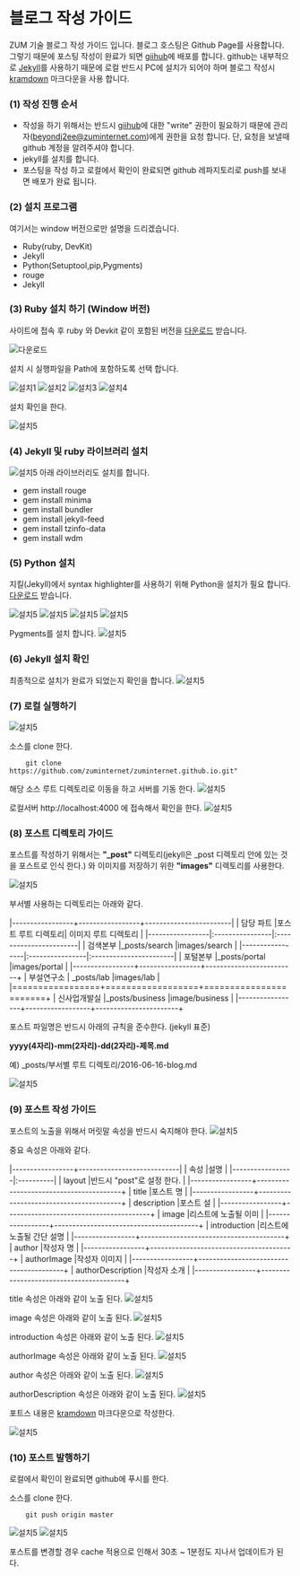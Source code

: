 

# 블로그 작성 가이드

ZUM 기술 블로그 작성 가이드 입니다.
블로그 호스팅은 Github Page를 사용합니다. 그렇기 때문에 포스팅 작성이 완료가 되면 [giihub]("https://github.com/zuminternet/zuminternet.github.io")에 배포를 합니다.
github는 내부적으로 [Jekyll]("https://jekyllrb-ko.github.io/")를 사용하기 때문에 로컬 반드시 PC에 설치가 되어야 하며
블로그 작성시 [kramdown]("https://kramdown.gettalong.org/syntax.html") 마크다운을 사용 합니다.

### (1) 작성 진행 순서 ###

* 작성을 하기 위해서는 반드시 [giihub]("https://github.com/zuminternet/zuminternet.github.io")에 대한 "write" 권한이 필요하기 때문에
관리자(beyondj2ee@zuminternet.com)에게 권한을 요청 합니다. 단, 요청을 보낼때 github 계정을 알려주셔야 합니다.
* jekyll를 설치를 합니다.
* 포스팅을 작성 하고 로컬에서 확인이 완료되면 github 레파지토리로 push를 보내면 배포가 완료 됩니다.

### (2) 설치 프로그램 ###

여기서는 window 버전으로만 설명을 드리겠습니다.

* Ruby(ruby, DevKit)
* Jekyll
* Python(Setuptool,pip,Pygments)
* rouge
* Jekyll


### (3) Ruby 설치 하기 (Window 버전) ###

사이트에 접속 후 ruby 와 Devkit 같이 포함된 버전을 [다운로드]("https://rubyinstaller.org/downloads/") 받습니다.

![다운로드](/images/readme/1.png)

설치 시 실행파일을 Path에 포함하도록 선택 합니다.

![설치1](/images/readme/2.png)
![설치2](/images/readme/3.png)
![설치3](/images/readme/4.png)
![설치4](/images/readme/5.png)

설치 확인을 한다.

![설치5](/images/readme/33.png)

### (4) Jekyll 및 ruby 라이브러리 설치  ###
![설치5](/images/readme/7.png)
아래 라이브러리도 설치를 합니다.

* gem install rouge
* gem install minima
* gem install bundler
* gem install jekyll-feed
* gem install tzinfo-data
* gem install wdm

### (5) Python 설치  ###

지킬(Jekyll)에서 syntax highlighter를 사용하기 위해 Python을 설치가 필요 합니다.
[다운로드]("https://www.python.org/downloads/") 받습니다.


![설치5](/images/readme/9.png)
![설치5](/images/readme/10.png)
![설치5](/images/readme/11.png)
![설치5](/images/readme/12.png)

Pygments를 설치 합니다.
![설치5](/images/readme/14.png)

### (6) Jekyll 설치 확인  ###

최종적으로 설치가 완료가 되었는지 확인을 합니다.
![설치5](/images/readme/15.png)


### (7) 로컬 실행하기  ###
![설치5](/images/readme/g1-1.png)

소스를 clone 한다.
```text
    git clone https://github.com/zuminternet/zuminternet.github.io.git"
```

해당 소스 루트 디렉토리로 이동을 하고 서버를 기동 한다.
![설치5](/images/readme/20.png)

로컬서버 http://localhost:4000 에 접속해서 확인을 한다. 
![설치5](/images/readme/32.png)

### (8) 포스트 디렉토리 가이드  ###

포스트를 작성하기 위해서는 **"_post"** 디렉토리(jekyll은 _post 디렉토리 안에 있는 것을 포스트로 인식 한다.) 와 이미지를 저장하기 위한 **"images"** 디렉토리를 사용한다.

![설치5](/images/readme/p2.png)

부서별 사용하는 디렉토리는 아래와 같다.

|-----------------+-----------------+------------------------|
| 담당 파트         |포스트 루트 디렉토리| 이미지 루트 디렉토리           |
|-----------------|:----------------|:-----------------------|
| 검색본부           |_posts/search     |images/search           |
|-----------------|:----------------|:-----------------------|
| 포털본부           |_posts/portal     |images/portal           |
|-----------------+-----------------+-------------------------+
| 부설연구소        | _posts/lab       |images/lab              |
|=================+==================+=======================+
| 신사업개발실        |_posts/business   |image/business          |
|-----------------+------------------+-----------------------+


포스트 파일명은 반드시 아래의 규칙을 준수한다.
(jekyll 표준)

**yyyy(4자리)-mm(2자리)-dd(2자리)-제목.md**

예) _posts/부서별 루트 디렉토리/2016-06-16-blog.md


![설치5](/images/readme/p4.png)


### (9) 포스트 작성 가이드  ###


포스트의 노출을 위해서 머릿말 속성을 반드시 숙지해야 한다.
![설치5](/images/readme/23.png)

중요 속성은 아래와 같다.

|-----------------+----------------------------|
| 속성         |설명          |
|-----------------|:----------|
| layout           |반드시 "post"로 설정 한다.              |
|-----------------+----------------------------------------+
| title           |포스트 명            |
|-----------------+----------------------------------------+
| description     |포스트 설          |
|-----------------+----------------------------------------+
| image           |리스트에 노출될 이미           |
|-----------------+----------------------------------------+
| introduction           |리스트에 노출될 간단 설명            |
|-----------------+----------------------------------------+
| author           |작성자 명           |
|-----------------+----------------------------------------+
| authorImage          |작성자 이미지          |
|-----------------+----------------------------------------+
| authorDescription         |작성자 소개            |
|-----------------+----------------------------------------+

title 속성은 아래와 같이 노출 된다.
![설치5](/images/readme/25.png)

image 속성은 아래와 같이 노출 된다.
![설치5](/images/readme/24.png)


introduction 속성은 아래와 같이 노출 된다.
![설치5](/images/readme/26.png)

authorImage 속성은 아래와 같이 노출 된다.
![설치5](/images/readme/27.png)

author 속성은 아래와 같이 노출 된다.
![설치5](/images/readme/28.png)

authorDescription 속성은 아래와 같이 노출 된다.
![설치5](/images/readme/29.png)

포트스 내용은 [kramdown]("https://kramdown.gettalong.org/syntax.html") 마크다운으로 작성한다.

![설치5](/images/readme/p99.png)


### (10) 포스트 발행하기  ###

로컬에서 확인이 완료되면 github에 푸시를 한다.

소스를 clone 한다.
```text
    git push origin master
```

![설치5](/images/readme/p31.png)
![설치5](/images/readme/p32.png)

포스트를 변경할 경우 cache 적용으로 인해서 30초 ~ 1분정도 지나서 업데이트가 된다.
